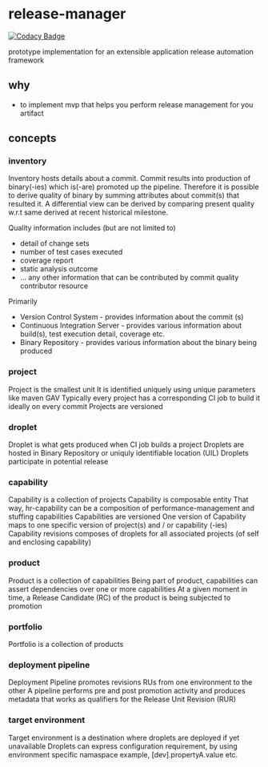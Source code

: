 # release-manager

[![Codacy Badge](https://api.codacy.com/project/badge/Grade/be0db41d1f8247d58704068220602b8a)](https://www.codacy.com/app/soumyakbhattacharyya/release-manager?utm_source=github.com&utm_medium=referral&utm_content=soumyakbhattacharyya/release-manager&utm_campaign=badger)

prototype implementation for an extensible application release automation framework

## why

* to implement mvp that helps you perform release management for you artifact

## concepts

### inventory

Inventory hosts details about a commit.
Commit results into production of binary(-ies) which is(-are) promoted up the pipeline.
Therefore it is possible to derive quality of binary by summing attributes about commit(s) that resulted it.
A differential view can be derived by comparing present quality w.r.t same derived at recent historical milestone.

Quality information includes (but are not limited to) 
* detail of change sets 
* number of test cases executed
* coverage report
* static analysis outcome 
* ... any other information that can be contributed by commit quality contributor resource


Primarily
* Version Control System - provides information about the commit (s)
* Continuous Integration Server - provides various information about build(s), test execution detail, coverage etc.
* Binary Repository - provides various information about the binary being produced

### project

Project is the smallest unit
It is identified uniquely using unique parameters like maven GAV
Typically every project has a corresponding CI job to build it ideally on every commit
Projects are versioned

### droplet

Droplet is what gets produced when CI job builds a project
Droplets are hosted in Binary Repository or uniquly identifiable location (UIL)
Droplets participate in potential release

### capability

Capability is a collection of projects
Capability is composable entity
That way, hr-capability can be a composition of performance-management and stuffing capabilities
Capabilities are versioned
One version of Capability maps to one specific version of project(s) and / or capability (-ies)
Capability revisions composes of droplets for all associated projects (of self and enclosing capability)

### product

Product is a collection of capabilities
Being part of product, capabilities can assert dependencies over one or more capabilities
At a given moment in time, a Release Candidate (RC) of the product is being subjected to promotion

### portfolio

Portfolio is a collection of products

### deployment pipeline

Deployment Pipeline promotes revisions RUs from one environment to the other
A pipeline performs pre and post promotion activity and produces metadata that works as qualifiers for the Release Unit Revision (RUR)

### target environment

Target environment is a destination where droplets are deployed if yet unavailable
Droplets can express configuration requirement, by using environment specific namaspace example, [dev].propertyA.value etc.




